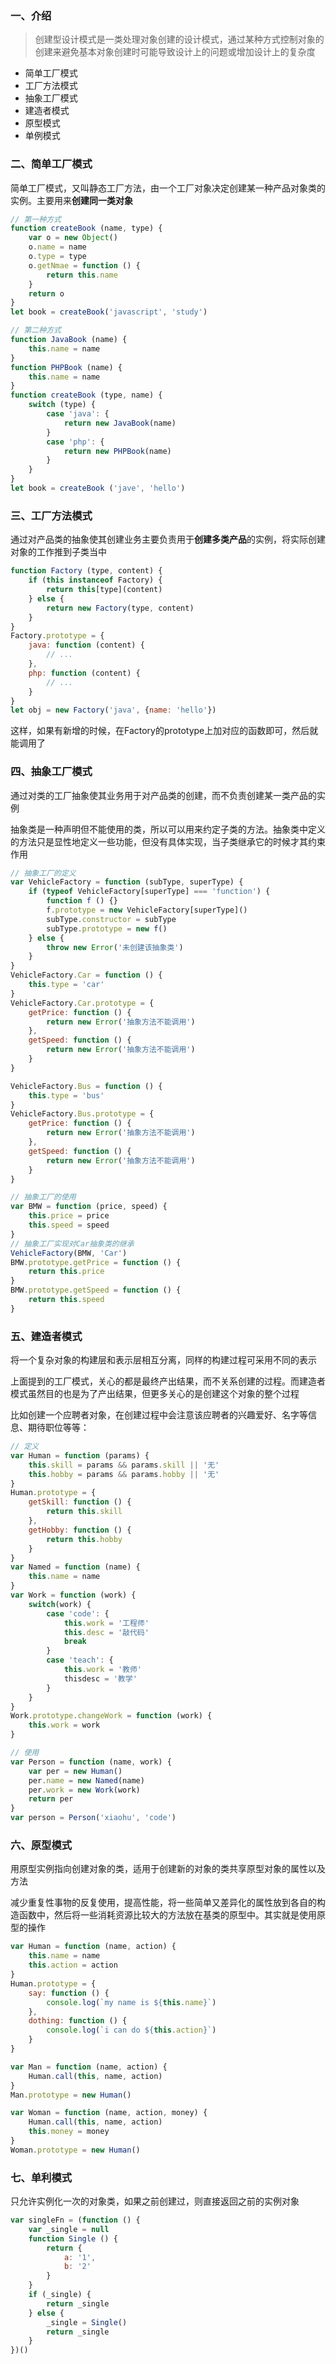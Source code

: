 ### 一、介绍
> 创建型设计模式是一类处理对象创建的设计模式，通过某种方式控制对象的创建来避免基本对象创建时可能导致设计上的问题或增加设计上的复杂度

- 简单工厂模式
- 工厂方法模式
- 抽象工厂模式
- 建造者模式
- 原型模式
- 单例模式

### 二、简单工厂模式
简单工厂模式，又叫静态工厂方法，由一个工厂对象决定创建某一种产品对象类的实例。主要用来**创建同一类对象**
```javascript
// 第一种方式
function createBook (name, type) {
    var o = new Object()
    o.name = name
    o.type = type
    o.getNmae = function () {
        return this.name
    }
    return o
}
let book = createBook('javascript', 'study')

// 第二种方式
function JavaBook (name) {
    this.name = name
}
function PHPBook (name) {
    this.name = name
}
function createBook (type, name) {
    switch (type) {
        case 'java': {
            return new JavaBook(name)
        }
        case 'php': {
            return new PHPBook(name)
        }
    }
}
let book = createBook ('jave', 'hello')
```

### 三、工厂方法模式
通过对产品类的抽象使其创建业务主要负责用于**创建多类产品**的实例，将实际创建对象的工作推到子类当中
```javascript
function Factory (type, content) {
    if (this instanceof Factory) {
        return this[type](content)
    } else {
        return new Factory(type, content)
    }
}
Factory.prototype = {
    java: function (content) {
        // ...
    },
    php: function (content) {
        // ...
    }
}
let obj = new Factory('java', {name: 'hello'})
```
这样，如果有新增的时候，在Factory的prototype上加对应的函数即可，然后就能调用了

### 四、抽象工厂模式
通过对类的工厂抽象使其业务用于对产品类的创建，而不负责创建某一类产品的实例

抽象类是一种声明但不能使用的类，所以可以用来约定子类的方法。抽象类中定义的方法只是显性地定义一些功能，但没有具体实现，当子类继承它的时候才其约束作用

```javascript
// 抽象工厂的定义
var VehicleFactory = function (subType, superType) {
    if (typeof VehicleFactory[superType] === 'function') {
        function f () {}
        f.prototype = new VehicleFactory[superType]()
        subType.constructor = subType
        subType.prototype = new f()
    } else {
        throw new Error('未创建该抽象类')
    }
}
VehicleFactory.Car = function () {
    this.type = 'car'
}
VehicleFactory.Car.prototype = {
    getPrice: function () {
        return new Error('抽象方法不能调用')
    },
    getSpeed: function () {
        return new Error('抽象方法不能调用')
    }
}

VehicleFactory.Bus = function () {
    this.type = 'bus'
}
VehicleFactory.Bus.prototype = {
    getPrice: function () {
        return new Error('抽象方法不能调用')
    },
    getSpeed: function () {
        return new Error('抽象方法不能调用')
    }
}

// 抽象工厂的使用
var BMW = function (price, speed) {
    this.price = price
    this.speed = speed
}
// 抽象工厂实现对Car抽象类的继承
VehicleFactory(BMW, 'Car')
BMW.prototype.getPrice = function () {
    return this.price
}
BMW.prototype.getSpeed = function () {
    return this.speed
}
```

### 五、建造者模式
将一个复杂对象的构建层和表示层相互分离，同样的构建过程可采用不同的表示

上面提到的工厂模式，关心的都是最终产出结果，而不关系创建的过程。而建造者模式虽然目的也是为了产出结果，但更多关心的是创建这个对象的整个过程

比如创建一个应聘者对象，在创建过程中会注意该应聘者的兴趣爱好、名字等信息、期待职位等等：

```javascript
// 定义
var Human = function (params) {
    this.skill = params && params.skill || '无'
    this.hobby = params && params.hobby || '无'
}
Human.prototype = {
    getSkill: function () {
        return this.skill
    },
    getHobby: function () {
        return this.hobby
    }
}
var Named = function (name) {
    this.name = name
}
var Work = function (work) {
    switch(work) {
        case 'code': {
            this.work = '工程师'
            this.desc = '敲代码'
            break
        }
        case 'teach': {
            this.work = '教师'
            thisdesc = '教学'
        }
    }
}
Work.prototype.changeWork = function (work) {
    this.work = work
}

// 使用
var Person = function (name, work) {
    var per = new Human()
    per.name = new Named(name)
    per.work = new Work(work)
    return per
}
var person = Person('xiaohu', 'code')
```

### 六、原型模式
用原型实例指向创建对象的类，适用于创建新的对象的类共享原型对象的属性以及方法

减少重复性事物的反复使用，提高性能，将一些简单又差异化的属性放到各自的构造函数中，然后将一些消耗资源比较大的方法放在基类的原型中。其实就是使用原型的操作

```javascript
var Human = function (name, action) {
    this.name = name
    this.action = action
}
Human.prototype = {
    say: function () {
        console.log(`my name is ${this.name}`)
    },
    dothing: function () {
        console.log(`i can do ${this.action}`)
    }
}

var Man = function (name, action) {
    Human.call(this, name, action)
}
Man.prototype = new Human()

var Woman = function (name, action, money) {
    Human.call(this, name, action)
    this.money = money
}
Woman.prototype = new Human()
```
### 七、单利模式
只允许实例化一次的对象类，如果之前创建过，则直接返回之前的实例对象

```javascript
var singleFn = (function () {
    var _single = null
    function Single () {
        return {
            a: '1',
            b: '2'
        }
    }
    if (_single) {
        return _single
    } else {
        _single = Single()
        return _single
    }
})()
```

